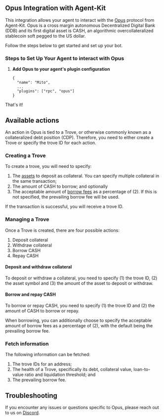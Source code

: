 ## Opus Integration with Agent-Kit

This integration allows your agent to interact with the [Opus](https://www.opus.money/) protocol from Agent-Kit. Opus is a cross margin autonomous Decentralized Digital Bank (DDB) and its first digital asset is CASH, an algorithmic overcollateralized stablecoin soft pegged to the US dollar.

Follow the steps below to get started and set up your bot.

### Steps to Set Up Your Agent to interact with Opus

1. **Add Opus to your agent's plugin configuration**
   ```
   {
     "name": "Mito",
     ...
     "plugins": ["rpc", "opus"]
   }
   ```

That's it!

## Available actions

An action in Opus is tied to a Trove, or otherwise commonly known as a collateralized
debt position (CDP). Therefore, you need to either create a Trove or specify the trove ID for each action.

### Creating a Trove

To create a trove, you will need to specify:

1. The [assets](https://docs.opus.money/current/borrowing) to deposit as collateral. You can specify multiple collateral in the same transaction;
2. The amount of CASH to borrow; and optionally
3. The acceptable amount of [borrow fees](https://docs.opus.money/current/borrowing) as a percentage of (2). If this is not specified, the prevailing borrow fee will be used.

If the transaction is successful, you will receive a trove ID.

### Managing a Trove

Once a Trove is created, there are four possible actions:

1. Deposit collateral
2. Withdraw collateral
3. Borrow CASH
4. Repay CASH

#### Deposit and withdraw collateral

To deposit or withdraw a collateral, you need to specify (1) the trove ID, (2) the asset symbol and (3) the amount of the asset to deposit or withdraw.

#### Borrow and repay CASH

To borrow or repay CASH, you need to specify (1) the trove ID and (2) the amount of CASH to borrow or repay.

When borrowing, you can additionally choose to specify the acceptable amount of borrow fees as a percentage of (2), with the default being the prevailing borrow fee.

### Fetch information

The following information can be fetched:

1. The trove IDs for an address;
2. The health of a Trove, specifically its debt, collateral value, loan-to-value ratio and liquidation threshold; and
3. The prevailing borrow fee.

## Troubleshooting

If you encounter any issues or questions specific to Opus, please reach out to us on [Discord](https://discord.gg/4enTVMudFD).

